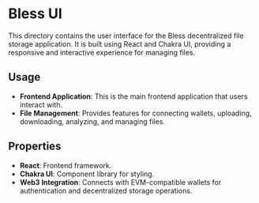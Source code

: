 # Bless UI

This directory contains the user interface for the Bless decentralized file storage application. It is built using React and Chakra UI, providing a responsive and interactive experience for managing files.

## Usage

- **Frontend Application**: This is the main frontend application that users interact with.
- **File Management**: Provides features for connecting wallets, uploading, downloading, analyzing, and managing files.

## Properties

- **React**: Frontend framework.
- **Chakra UI**: Component library for styling.
- **Web3 Integration**: Connects with EVM-compatible wallets for authentication and decentralized storage operations.
